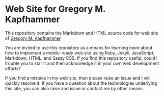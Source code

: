 # Web Site for Gregory M. Kapfhammer

This repository contains the Markdown and HTML source code for web site of
[Gregory M. Kapfhammer](https://www.gregorykapfhammer.com).

You are invited to use this repository as a means for learning more about how to
implement a mobile-ready web site using Ruby, Jekyll, JavaScript, Markdown,
HTML, and Sassy CSS. If you find this repository useful, could I trouble you to
star it and then acknowledge it in your own web development efforts?

If you find a mistake in my web site, then please raise an issue and I will
quickly resolve it. If you have a question about the technologies underlying
this site, you can also raise and issue or contact me by other means.
